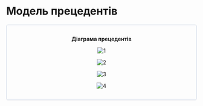 # Модель прецедентів


<center style="
    border-radius:4px;
    border: 1px solid #cfd7e6;
    box-shadow: 0 1px 3px 0 rgba(89,105,129,.05), 0 1px 1px 0 rgba(0,0,0,.025);
    padding: 1em;"
>

**Діаграма прецедентів**

![1](https://www.plantuml.com/plantuml/png/ZLExJkD05Etp5QDiiPMBR3P9iucoMcr9IOq6Pq0Hnexy40zH94OyEbFma10Iy0UM4qDa5ESNxlqZXZiGao516ScMVNJEcNlFt6bxFdVzODSg-LtV4YNsllviERRFlEwXQ5Rgp7GinsrkMjpSQS4D93ynWcV88MCuW2d4C88CZo6HNnEOO4GsmkumPLgYVsxwZilAS0ivzc6C0moL1i_AZ7jitHCk-o7audnES0KPRPDY7qEY_j_l2TTVIBw352Ro6S7Jcu3eQzpcsqlCBoGxXXUynX36a17_hysj0w_m9q7W2PDxWYG9Xge9cKACfr8SgHR-RLGqyeEiuf9wxUlKNnhr4KD8o3TLCJ8PyLGc5HRP5kgglX4r7SDGaLTm-Aqvt4DAUmzb716CljNMlcXpF8VnYhNNTRNKvNW2EHtRAWuDTIZqei4nWfxHelnrIEKy6mAZu-pPX5CL7xDKm8qbzDfYEi6paIdmwc9SfZxl7nX7BQhtaxs65Yu5t9RNIrxRLm00)

![2](https://www.plantuml.com/plantuml/png/XPBDIiD058NtVOgXNNUWwSv5AOYFu4wGePsTff8Vx39M11U281gN-WYnjbAZILxXt3Vo9WCc94CxYv3SUxupzoTJFr1U45vUz7g2Zve52q_qyOAKRb1WIn6j-aBvucHvfRr033GVfOmwzFLC-PhrRnGXfplasE0BMsJ8w57mPu4ThUWMQoGcM9cT7f-Fn42fqghbzCxqXiMVJKXWJJ672-JcZKNV_qvorF9unI-BCYGTZkAQwdBFLVs9_LuBxxJu9-pmGJ55egemPUA77f2MepdKWXntck12gWNSrmCjh7C-S_UFMZfcNsQ7m_dYsXrEoaGLDVSB6Sg9MSoHNWRQdVjrrh5b6t0JbpO3jZYe6DiLKtxo__a7)

![3](https://www.plantuml.com/plantuml/png/XL6nIWD14EtlAuQapa9IMeI0jQMr3CbYenUutKFBYm6r4onI2Vv252y6DEilpFoHpzq8AnncZhjXthptRdPsuZnNlhwyA0f2yDJFA-h9axIom_ic6scrwH4xEk6Ipsr5VOjWJeBQsIax2ycp1BsNhJPHkjC7aY1V06vqAQ-oJc1qEZq-6rAVEThyTNcKhRpeIXlI1TG1tm1WIIXo_zpA33j6MS3eu_UlXBJ-Vnw3v-29z4xQMBvZF7Hl3Sdd7jheAZSRfVtibpQOpQ_AmVYd5-548bERSTh6aRtsjfov8cld19DHCiQecr5Ca72ftm00)

![4](https://www.plantuml.com/plantuml/png/SoWkIImgAStDuKfCBialKb2wCE72tWiRBko-EErYquKT5tOfAIGMApZc9UPK5fSeAAS2GM8Y5vS249GMfoOd5gS2jIouiFN25g2cpHURBsm2qdilxBtOht1XtuNz5tPSR48M19iMwXnlgA2Sc0Wo2isaAK1D89CGfa3CmD2lPuYcSzA57M2Tkozi9Q3J2B_h2UWs1diU5YAwAVdbURfs81cGCDHf2dgbUdOGRrgbLfIavgKK8sIDyCeQOvDr09B0A080)


</center>

